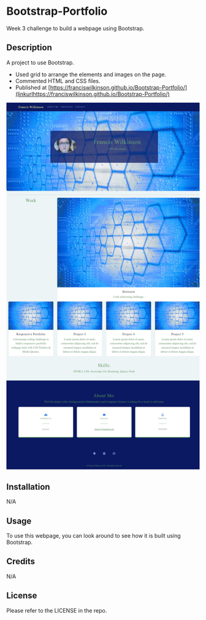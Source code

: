# Bootstrap-Portfolio
Week 3 challenge to build a webpage using Bootstrap.

## Description

A project to use Bootstrap.

- Used grid to arrange the elements and images on the page.
- Commented HTML and CSS files.
- Published at [https://franciswilkinson.github.io/Bootstrap-Portfolio/](linkurlhttps://franciswilkinson.github.io/Bootstrap-Portfolio/)

![Francis Wilkinson's Bootstrap Portfolio](https://github.com/franciswilkinson/Bootstrap-Portfolio/blob/main/images/franciswilkinson.jpeg "Bootstrap Portfolio")


## Installation

N/A

## Usage

To use this webpage, you can look around to see how it is built using Bootstrap. 

## Credits

N/A

## License

Please refer to the LICENSE in the repo.